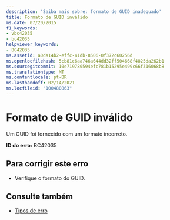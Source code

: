 ```yaml
---
description: 'Saiba mais sobre: formato de GUID inadequado'
title: Formato de GUID inválido
ms.date: 07/20/2015
f1_keywords:
- vbc42035
- bc42035
helpviewer_keywords:
- BC42035
ms.assetid: a0da14b2-effc-41db-8506-0f372c60256d
ms.openlocfilehash: 5cb81c6aa746a644dd32ff504668f4825da262b1
ms.sourcegitcommit: 10e719780594efc781b15295e499c66f316068b8
ms.translationtype: MT
ms.contentlocale: pt-BR
ms.lasthandoff: 02/14/2021
ms.locfileid: "100480863"
---
```

# <a name="bad-guid-format"></a>Formato de GUID inválido

Um GUID foi fornecido com um formato incorreto.  
  
 **ID do erro:** BC42035  
  
## <a name="to-correct-this-error"></a>Para corrigir este erro  
  
- Verifique o formato do GUID.  
  
## <a name="see-also"></a>Consulte também

- [Tipos de erro](../programming-guide/language-features/error-types.md)
